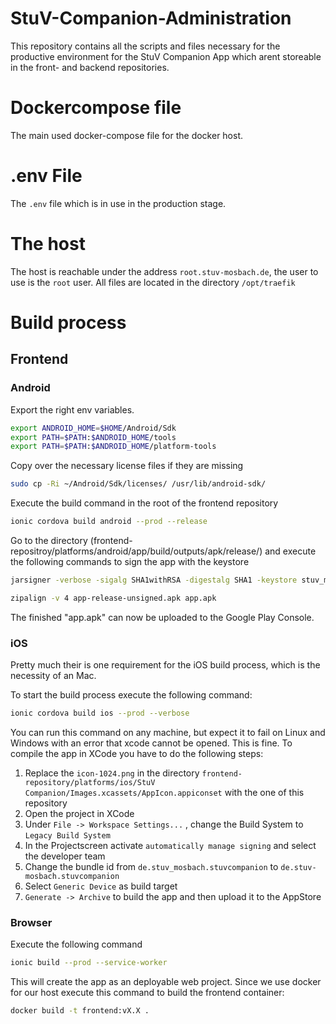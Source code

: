 # StuV-Companion-Administration

This repository contains all the scripts and files necessary for the productive environment for the StuV Companion App which arent storeable in the front- and backend repositories.

# Dockercompose file

The main used docker-compose file for the docker host.

# .env File

The ``.env`` file which is in use in the production stage.

# The host

The host is reachable under the address ``root.stuv-mosbach.de``, the user to use is the ``root`` user. All files are located in the directory ``/opt/traefik``

# Build process

## Frontend

### Android

Export the right env variables.
```bash
export ANDROID_HOME=$HOME/Android/Sdk
export PATH=$PATH:$ANDROID_HOME/tools
export PATH=$PATH:$ANDROID_HOME/platform-tools
```
Copy over the necessary license files if they are missing
```bash
sudo cp -Ri ~/Android/Sdk/licenses/ /usr/lib/android-sdk/
```
Execute the build command in the root of the frontend repository
```bash
ionic cordova build android --prod --release
```
Go to the directory (frontend-repositroy/platforms/android/app/build/outputs/apk/release/) and execute the following commands to sign the app with the keystore
```bash
jarsigner -verbose -sigalg SHA1withRSA -digestalg SHA1 -keystore stuv_mos.keystore app-release-unsigned.apk stuv

zipalign -v 4 app-release-unsigned.apk app.apk
```
The finished "app.apk" can now be uploaded to the Google Play Console.

### iOS

Pretty much their is one requirement for the iOS build process, which is the necessity of an Mac.

To start the build process execute the following command:
```bash
ionic cordova build ios --prod --verbose
```
You can run this command on any machine, but expect it to fail on Linux and Windows with an error that xcode cannot be opened. This is fine.
To compile the app in XCode you have to do the following steps:

1. Replace the ``icon-1024.png`` in the directory ``frontend-repository/platforms/ios/StuV Companion/Images.xcassets/AppIcon.appiconset`` with the one of this repository
2. Open the project in XCode
3. Under ``File -> Workspace Settings...`` , change the Build System to ``Legacy Build System``
4. In the Projectscreen activate ``automatically manage signing`` and select the developer team
5. Change the bundle id from ``de.stuv_mosbach.stuvcompanion`` to ``de.stuv-mosbach.stuvcompanion``
6. Select ``Generic Device`` as build target
7. ``Generate -> Archive`` to build the app and then upload it to the AppStore

### Browser

Execute the following command
```bash
ionic build --prod --service-worker
```
This will create the app as an deployable web project. Since we use docker for our host execute this command to build the frontend container:
```bash
docker build -t frontend:vX.X .
```
